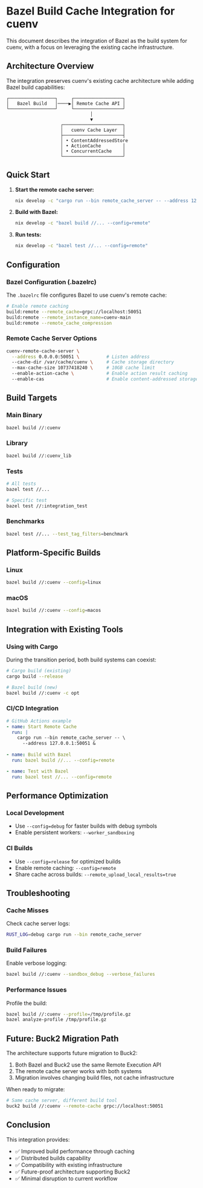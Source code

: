 # Bazel Build Cache Integration for cuenv

This document describes the integration of Bazel as the build system for cuenv, with a focus on leveraging the existing cache infrastructure.

## Architecture Overview

The integration preserves cuenv's existing cache architecture while adding Bazel build capabilities:

```
┌─────────────────┐     ┌──────────────────┐
│   Bazel Build   │────▶│ Remote Cache API │
└─────────────────┘     └──────────────────┘
                               │
                               ▼
                    ┌──────────────────────┐
                    │   cuenv Cache Layer  │
                    ├──────────────────────┤
                    │ • ContentAddressedStore
                    │ • ActionCache        │
                    │ • ConcurrentCache    │
                    └──────────────────────┘
```

## Quick Start

1. **Start the remote cache server:**
   ```bash
   nix develop -c "cargo run --bin remote_cache_server -- --address 127.0.0.1:50051"
   ```

2. **Build with Bazel:**
   ```bash
   nix develop -c "bazel build //... --config=remote"
   ```

3. **Run tests:**
   ```bash
   nix develop -c "bazel test //... --config=remote"
   ```

## Configuration

### Bazel Configuration (.bazelrc)

The `.bazelrc` file configures Bazel to use cuenv's remote cache:

```bash
# Enable remote caching
build:remote --remote_cache=grpc://localhost:50051
build:remote --remote_instance_name=cuenv-main
build:remote --remote_cache_compression
```

### Remote Cache Server Options

```bash
cuenv-remote-cache-server \
  --address 0.0.0.0:50051 \          # Listen address
  --cache-dir /var/cache/cuenv \     # Cache storage directory
  --max-cache-size 10737418240 \     # 10GB cache limit
  --enable-action-cache \            # Enable action result caching
  --enable-cas                       # Enable content-addressed storage
```

## Build Targets

### Main Binary
```bash
bazel build //:cuenv
```

### Library
```bash
bazel build //:cuenv_lib
```

### Tests
```bash
# All tests
bazel test //...

# Specific test
bazel test //:integration_test
```

### Benchmarks
```bash
bazel test //... --test_tag_filters=benchmark
```

## Platform-Specific Builds

### Linux
```bash
bazel build //:cuenv --config=linux
```

### macOS
```bash
bazel build //:cuenv --config=macos
```

## Integration with Existing Tools

### Using with Cargo

During the transition period, both build systems can coexist:

```bash
# Cargo build (existing)
cargo build --release

# Bazel build (new)
bazel build //:cuenv -c opt
```

### CI/CD Integration

```yaml
# GitHub Actions example
- name: Start Remote Cache
  run: |
    cargo run --bin remote_cache_server -- \
      --address 127.0.0.1:50051 &
    
- name: Build with Bazel
  run: bazel build //... --config=remote

- name: Test with Bazel
  run: bazel test //... --config=remote
```

## Performance Optimization

### Local Development
- Use `--config=debug` for faster builds with debug symbols
- Enable persistent workers: `--worker_sandboxing`

### CI Builds
- Use `--config=release` for optimized builds
- Enable remote caching: `--config=remote`
- Share cache across builds: `--remote_upload_local_results=true`

## Troubleshooting

### Cache Misses
Check cache server logs:
```bash
RUST_LOG=debug cargo run --bin remote_cache_server
```

### Build Failures
Enable verbose logging:
```bash
bazel build //:cuenv --sandbox_debug --verbose_failures
```

### Performance Issues
Profile the build:
```bash
bazel build //:cuenv --profile=/tmp/profile.gz
bazel analyze-profile /tmp/profile.gz
```

## Future: Buck2 Migration Path

The architecture supports future migration to Buck2:

1. Both Bazel and Buck2 use the same Remote Execution API
2. The remote cache server works with both systems
3. Migration involves changing build files, not cache infrastructure

When ready to migrate:
```bash
# Same cache server, different build tool
buck2 build //:cuenv --remote-cache grpc://localhost:50051
```

## Conclusion

This integration provides:
- ✅ Improved build performance through caching
- ✅ Distributed builds capability
- ✅ Compatibility with existing infrastructure
- ✅ Future-proof architecture supporting Buck2
- ✅ Minimal disruption to current workflow